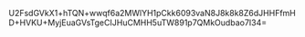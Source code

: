 U2FsdGVkX1+hTQN+wwqf6a2MWlYH1pCkk6093vaN8J8k8k8Z6dJHHFfmHD+HVKU+MyjEuaGVsTgeCIJHuCMHH5uTW891p7QMkOudbao7I34=